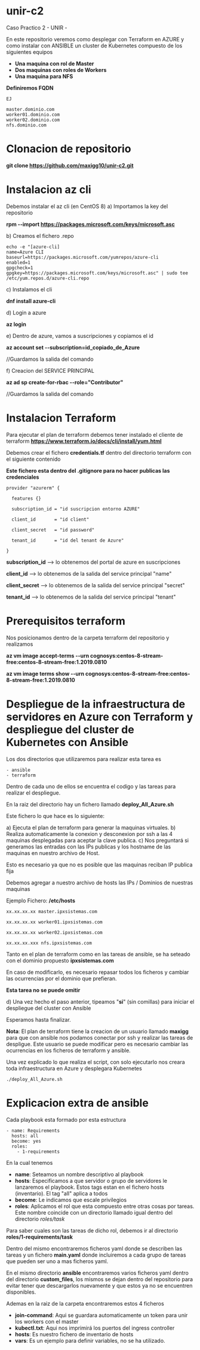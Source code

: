 # unir-c2
Caso Practico 2 - UNIR -


En este repositorio veremos como desplegar con Terraform en AZURE y como instalar con ANSIBLE un cluster de Kubernetes compuesto de los siguientes equipos

- **Una maquina con rol de  Master**
- **Dos maquinas con roles de  Workers**
- **Una maquina para NFS**

**Definiremos FQDN**
```
EJ

master.dominio.com
worker01.dominio.com
worker02.dominio.com
nfs.dominio.com
```


# Clonacion de repositorio

**git clone https://github.com/maxigg10/unir-c2.git**

# Instalacion az cli #

Debemos instalar el az cli  (en CentOS 8)
a)	Importamos la key del repositorio

**rpm --import https://packages.microsoft.com/keys/microsoft.asc**

b)	Creamos el fichero .repo

```
echo -e "[azure-cli]
name=Azure CLI
baseurl=https://packages.microsoft.com/yumrepos/azure-cli
enabled=1
gpgcheck=1
gpgkey=https://packages.microsoft.com/keys/microsoft.asc" | sudo tee /etc/yum.repos.d/azure-cli.repo
```
c)	Instalamos el cli

**dnf install azure-cli**

d) Login a azure

**az login**

e) Dentro de azure, vamos a suscripciones y copiamos el id

**az account set --subscription=id_copiado_de_Azure**

//Guardamos la salida del comando

f) Creacion del SERVICE PRINCIPAL

**az ad sp create-for-rbac --role="Contributor"**

//Guardamos la salida del comando

# Instalacion Terraform #
Para ejecutar el plan de terraform debemos tener instalado el cliente de terraform
**https://www.terraform.io/docs/cli/install/yum.html**

Debemos crear el fichero **credentials.tf** dentro del directorio terraform con el siguiente contenido

**Este fichero esta dentro del .gitignore para no hacer publicas las credenciales**

```
provider "azurerm" {

  features {}

  subscription_id = "id suscripcion entorno AZURE" 

  client_id       = "id client"

  client_secret   = "id password"

  tenant_id       = "id del tenant de Azure"

}
```

  **subscription_id** --> lo obtenemos del portal de azure en suscripciones

  **client_id**       --> lo obtenemos de la salida del service principal "name"

  **client_secret**   --> lo obtenemos de la salida del service principal "secret"

  **tenant_id**       --> lo obtenemos de la salida del service principal "tenant"


# Prerequisitos terraform #
Nos posicionamos dentro de la carpeta terraform del repositorio y realizamos


**az vm image accept-terms --urn cognosys:centos-8-stream-free:centos-8-stream-free:1.2019.0810**

**az vm image terms show --urn cognosys:centos-8-stream-free:centos-8-stream-free:1.2019.0810**


# Despliegue de la infraestructura de servidores en Azure con Terraform y despliegue del cluster de Kubernetes con Ansible #

Los dos directorios que utilizaremos para realizar esta tarea es

```
- ansible
- terraform
```


Dentro de cada uno de ellos se encuentra el codigo y las tareas para realizar el despliegue.

En la raiz del directorio hay un fichero llamado  **deploy_All_Azure.sh**

Este fichero lo que hace es lo siguiente:

a) Ejecuta el plan de terraform para generar la maquinas virtuales.
b) Realiza automaticamente la conexion y desconexion por ssh a las 4 maquinas desplegadas para aceptar la clave publica.
c) Nos preguntará si generamos las entradas con las IPs publicas y los hostname de las maquinas en nuestro archivo de Host.

Esto es necesario ya que no es posible que las maquinas reciban IP publica fija

Debemos agregar a nuestro archivo de hosts las IPs / Dominios de nuestras maquinas

Ejemplo Fichero: **/etc/hosts**

```
xx.xx.xx.xx master.ipxsistemas.com

xx.xx.xx.xx worker01.ipxsistemas.com

xx.xx.xx.xx worker02.ipxsistemas.com

xx.xx.xx.xxx nfs.ipxsistemas.com
```

Tanto en el plan de terraform como en las tareas de ansible, se ha seteado con el dominio propuesto **ipxsistemas.com**

En caso de modificarlo, es necesario repasar todos los ficheros y cambiar las ocurrencias por el dominio que prefieran.

**Esta tarea no se puede omitir**

d) Una vez hecho el paso anterior, tipeamos "**si**" (sin comillas) para iniciar el despliegue del cluster con Ansible

Esperamos hasta finalizar.

**Nota**: El plan de terraform tiene la creacion de un usuario llamado **maxigg** para que con ansible nos podamos conectar por ssh y realizar las tareas de despligue. Este usuario se puede modificar pero es necesario cambiar las ocurrencias en los ficheros de terraform y ansible. 


Una vez explicado lo que realiza el script, con solo ejecutarlo nos creara toda infraestructura en Azure y desplegara Kubernetes

```
./deploy_All_Azure.sh
```

# Explicacion extra de ansible



Cada playbook esta formado por esta estructura

```
- name: Requirements
  hosts: all
  become: yes
  roles:
    - 1-requirements
```

En la cual tenemos
* **name**: Seteamos un nombre descriptivo al playbook
* **hosts**: Especificamos a que servidor o grupo de servidores le lanzaremos el playbook. Estos tags estan en el fichero hosts (inventario). El tag "all" aplica a todos
* **become**: Le indicamos que escale privilegios
* **roles**: Aplicamos el rol que esta compuesto entre otras cosas por tareas. Este nombre coincide con un directorio llamado igual dentro del directorio *roles/task*

Para saber cuales son las tareas de dicho rol, debemos ir al directorio **roles/1-requirements/task**

Dentro del mismo encontraremos ficheros yaml donde se describen las tareas y un fichero **main.yaml** donde
incluiremos a cada grupo de tareas que pueden ser uno a mas ficheros yaml.

En el mismo directorio **ansible**  encontraremos varios ficheros yaml dentro del directorio **custom_files**, los mismos se dejan dentro del repositorio para evitar tener que descargarlos nuevamente y que estos ya no se encuentren disponibles.

Ademas en la raiz de la carpeta encontraremos estos 4 ficheros

* **join-command**: Aqui se guardara automaticamente un token para unir los workers con el master
* **kubectl.txt**: Aqui nos imprimirá los puertos del ingress controller
* **hosts**: Es nuestro fichero de inventario de hosts
* **vars**: Es un ejemplo para definir variables, no se ha utilizado.




